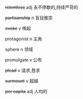~~relentless~~		adj		永不停歇的,持续严苛的

~~partisanship~~		n		盲目推崇

~~evoke~~		v		唤起

protagonist		n		主角

sphere		n		领域

promulgate		v		公布

~~plead~~		v		请求,恳求

~~surmount~~		v		超越

~~per capita~~		adj		人均的

